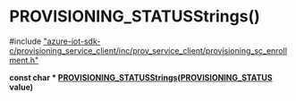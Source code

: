 # PROVISIONING_STATUSStrings()

\#include ["azure-iot-sdk-c/provisioning_service_client/inc/prov_service_client/provisioning_sc_enrollment.h"](../iot-c-ref-provisioning-sc-enrollment-h.md)  

**const char * [PROVISIONING_STATUSStrings](#provisioning__sc__enrollment_8h_1aa8e54de39da7c13ca0b65052f7658d19)([PROVISIONING_STATUS](#provisioning__sc__enrollment_8h_1a48d94db5bbc47b58882c5c23b95e87d7) value)**

